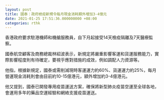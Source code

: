 ```yaml
---
layout: post
title: 國泰：政府檢疫新規令每月現金消耗額外增加3-4億元
date: 2021-01-25 17:51:36.000000000 +08:00
categories: rthk
---
```


香港政府要求駐港機師和機艙服務員，自下月起接受14天檢疫隔離及7天醫療監察。

國泰航空顧客及商務總裁林紹波表示，新規定將嚴重影響客運和貨運服務能力，實際影響程度則有待確定，要視乎應對措施的成效，例如調配人力資源等。

他指，根據新規定，國泰或需削減現時客運運力約60%、貨運運力約25%，每月營運現金消耗則會由目前約10-15億港元，額外增加約3-4億港元。

他又提到，國泰已開發專用疫苗運送方案，確保將新型肺炎疫苗空運至全球各地，會運用多年的藥品空運經驗和網絡支援疫苗運送。
